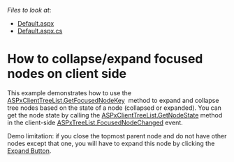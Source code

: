 <!-- default file list -->
*Files to look at*:

* [Default.aspx](./CS/Default.aspx)
* [Default.aspx.cs](./CS/Default.aspx.cs)
<!-- default file list end -->
# How to collapse/expand focused nodes on client side


<p>This example demonstrates how to use the <a href="https://documentation.devexpress.com/#AspNet/DevExpressWebASPxTreeListScriptsASPxClientTreeList_GetFocusedNodeKeytopic">ASPxClientTreeList.GetFocusedNodeKey</a>  method to expand and collapse tree nodes based on the state of a node (collapsed or expanded). You can get the node state by calling the <a href="https://documentation.devexpress.com/#AspNet/DevExpressWebASPxTreeListScriptsASPxClientTreeList_GetNodeStatetopic">ASPxClientTreeList.GetNodeState</a> method in the client-side <a href="https://documentation.devexpress.com/#AspNet/DevExpressWebASPxTreeListASPxTreeList_FocusedNodeChangedtopic">ASPxTreeList.FocusedNodeChanged</a> event.</p>
<p>Demo limitation: if you close the topmost parent node and do not have other nodes except that one, you will have to expand this node by clicking the <a href="https://documentation.devexpress.com/#AspNet/CustomDocument3950">Expand Button</a>.</p>

<br/>


